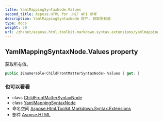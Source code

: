 ```yaml
---
title: YamlMappingSyntaxNode.Values
second_title: Aspose.HTML for .NET API 参考
description: YamlMappingSyntaxNode 财产. 获取所有值
type: docs
weight: 50
url: /zh/net/aspose.html.toolkit.markdown.syntax.extensions/yamlmappingsyntaxnode/values/
---
```

## YamlMappingSyntaxNode.Values property

获取所有值。

```csharp
public IEnumerable<ChildFrontMatterSyntaxNode> Values { get; }
```

### 也可以看看

* class [ChildFrontMatterSyntaxNode](../../childfrontmattersyntaxnode/)
* class [YamlMappingSyntaxNode](../)
* 命名空间 [Aspose.Html.Toolkit.Markdown.Syntax.Extensions](../../yamlmappingsyntaxnode/)
* 部件 [Aspose.HTML](../../../)


